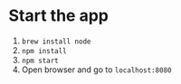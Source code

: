 # Start the app
1. `brew install node`
1. `npm install`
1. `npm start`
1. Open browser and go to `localhost:8080`